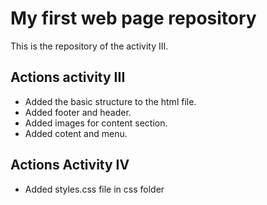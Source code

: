 # My first web page repository

This is the repository of the activity III.

## Actions activity III

- Added the basic structure to the html file.
- Added footer and header.
- Added images for content section.
- Added cotent and menu.

## Actions Activity IV

- Added styles.css file in css folder
